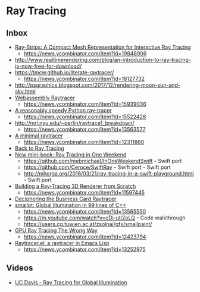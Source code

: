 # Ray Tracing

## Inbox

- [Ray-Strips: A Compact Mesh Representation for Interactive Ray Tracing](http://gamma.cs.unc.edu/RS/paper_rt07.pdf)
  - https://news.ycombinator.com/item?id=19848906
- http://www.realtimerendering.com/blog/an-introduction-to-ray-tracing-is-now-free-for-download/
- https://tmcw.github.io/literate-raytracer/
  - https://news.ycombinator.com/item?id=18127732
- http://psgraphics.blogspot.com/2017/12/rendering-moon-sun-and-sky.html
- [Webassembly Raytracer](https://sniklaus.com/blog/raytracer)
  - https://news.ycombinator.com/item?id=15939036
- [A reasonably speedy Python ray-tracer](https://www.excamera.com/sphinx/article-ray.html)
   - https://news.ycombinator.com/item?id=15522428
- http://mrl.nyu.edu/~perlin/raytrace1_breakdown/
  - https://news.ycombinator.com/item?id=13563577
- [A minimal raytracer](https://mzucker.github.io/2016/08/03/miniray.html)
  - https://news.ycombinator.com/item?id=12311860
- [Back to Ray Tracing](http://www.lexicallyscoped.com/2013/05/16/back-to-ray-tracing.html)
- [New mini-book: Ray Tracing in One Weekend](http://psgraphics.blogspot.com/2016/01/new-mini-book-ray-tracing-in-one-weekend.html)
  - https://github.com/mebmichael/InOneWeekendSwift - Swift port
  - https://github.com/Ceroce/SwiftRay - Swift port - Swift port
  - http://mhorga.org/2016/03/21/ray-tracing-in-a-swift-playground.html - Swift port
- [Building a Ray-Tracing 3D Renderer from Scratch](http://www.superjer.com/pixelmachine/)
  - https://news.ycombinator.com/item?id=11597445
- [Deciphering the Business Card Raytracer](http://fabiensanglard.net/rayTracing_back_of_business_card/index.php)
- [smallpt: Global Illumination in 99 lines of C++](http://www.kevinbeason.com/smallpt/)
  - https://news.ycombinator.com/item?id=13565550
  - https://m.youtube.com/watch?v=cDi-uti2oLQ - Code walkthrough
  - https://users.cg.tuwien.ac.at/zsolnai/gfx/smallpaint/
- [GPU Ray Tracing The Wrong Way](http://www.joshbarczak.com/blog/?p=1197)
  - https://news.ycombinator.com/item?id=12423794
- [Raytracer.el: a raytracer in Emacs Lisp](https://github.com/burtonsamograd/emacs-jit/blob/master/lisp/raytracer.el)
  - https://news.ycombinator.com/item?id=13252975
 
## Videos

- [UC Davis - Ray Tracing for Global Illumination](http://www.youtube.com/playlist?list=PL_w_qWAQZtAYd0Kxmq17YXwqXkO1MVrqi)

